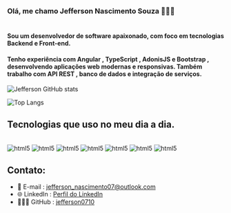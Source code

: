 ### Olá, me chamo Jefferson Nascimento Souza 🙋🏾‍♂️

#
#### Sou um desenvolvedor de software apaixonado, com foco em tecnologias Backend e Front-end.
#### Tenho experiência com Angular , TypeScript , AdonisJS e Bootstrap , desenvolvendo aplicações web modernas e responsivas. Também trabalho com API REST , banco de dados e integração de serviços.

![Jefferson GitHub stats](https://github-readme-stats.vercel.app/api?username=jefferson0710&show_icons=true&theme=dark)


![Top Langs](https://github-readme-stats.vercel.app/api/top-langs/?username=jefferson0710&layout=compact)

## Tecnologias que uso no meu dia a dia.

<div style="display: inline_block"><br/>
    <img  alt="html5" src="https://img.shields.io/badge/HTML5-E34F26?style=for-the-badge&logo=html5&logoColor=white">
     <img  alt="html5" src="https://img.shields.io/badge/CSS3-1572B6?style=for-the-badge&logo=css3&logoColor=white">
      <img  alt="html5" src="https://img.shields.io/badge/TypeScript-007ACC?style=for-the-badge&logo=typescript&logoColor=white">
        <img  alt="html5" src="https://img.shields.io/badge/JavaScript-F7DF1E?style=for-the-badge&logo=javascript&logoColor=black">
          <img  alt="html5" src="https://img.shields.io/badge/Bootstrap-563D7C?style=for-the-badge&logo=bootstrap&logoColor=white">
            <img  alt="html5" src="https://img.shields.io/badge/AngularJS-E23237?style=for-the-badge&logo=angularjs&logoColor=white">
              <img  alt="html5" src="https://img.shields.io/badge/Node.js-43853D?style=for-the-badge&logo=node.js&logoColor=white">
</div>

## Contato:
- 📧 E-mail : jefferson_nascimento07@outlook.com <br/>
- 🌐 LinkedIn : [Perfil do LinkedIn](https://www.linkedin.com/in/jefferson-souza-6a465a223/)<br/>
- 👨🏾‍💻 GitHub : [jefferson0710](https://github.com/jefferson0710)

</div>

